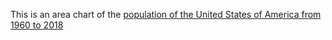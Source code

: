 This is an area chart of the [population of the United States of America from 1960 to 2018](http://api.worldbank.org/countries/USA/indicators/SP.POP.TOTL?per_page=5000&format=json)
